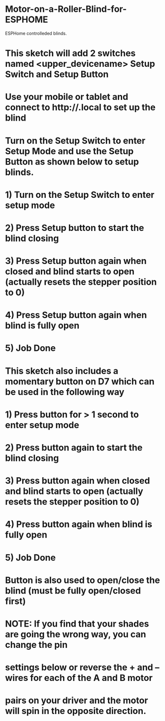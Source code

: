 # Motor-on-a-Roller-Blind-for-ESPHOME
ESPHome controlleded blinds.

# This sketch will add 2 switches named <upper_devicename> Setup Switch and Setup Button
# Use your mobile or tablet and connect to http://<devicename>.local to set up the blind
#   Turn on the Setup Switch to enter Setup Mode and use the Setup Button as shown below to setup blinds.
# 1) Turn on the Setup Switch to enter setup mode
# 2) Press Setup button to start the blind closing
# 3) Press Setup button again when closed and blind starts to open (actually resets the stepper position to 0)
# 4) Press Setup button again when blind is fully open
# 5) Job Done

# This sketch also includes a momentary button on D7 which can be used in the following way
# 1) Press button for > 1 second to enter setup mode
# 2) Press button again to start the blind closing
# 3) Press button again when closed and blind starts to open (actually resets the stepper position to 0)
# 4) Press button again when blind is fully open
# 5) Job Done

# Button is also used to open/close the blind (must be fully open/closed first)

# NOTE:  If you find that your shades are going the wrong way, you can change the pin
#        settings below or reverse the + and – wires for each of the A and B motor
#        pairs on your driver and the motor will spin in the opposite direction.

